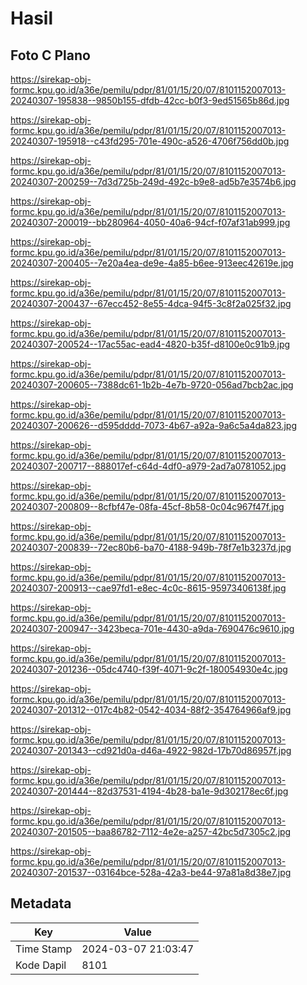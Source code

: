 # Hasil

## Foto C Plano

https://sirekap-obj-formc.kpu.go.id/a36e/pemilu/pdpr/81/01/15/20/07/8101152007013-20240307-195838--9850b155-dfdb-42cc-b0f3-9ed51565b86d.jpg

https://sirekap-obj-formc.kpu.go.id/a36e/pemilu/pdpr/81/01/15/20/07/8101152007013-20240307-195918--c43fd295-701e-490c-a526-4706f756dd0b.jpg

https://sirekap-obj-formc.kpu.go.id/a36e/pemilu/pdpr/81/01/15/20/07/8101152007013-20240307-200259--7d3d725b-249d-492c-b9e8-ad5b7e3574b6.jpg

https://sirekap-obj-formc.kpu.go.id/a36e/pemilu/pdpr/81/01/15/20/07/8101152007013-20240307-200019--bb280964-4050-40a6-94cf-f07af31ab999.jpg

https://sirekap-obj-formc.kpu.go.id/a36e/pemilu/pdpr/81/01/15/20/07/8101152007013-20240307-200405--7e20a4ea-de9e-4a85-b6ee-913eec42619e.jpg

https://sirekap-obj-formc.kpu.go.id/a36e/pemilu/pdpr/81/01/15/20/07/8101152007013-20240307-200437--67ecc452-8e55-4dca-94f5-3c8f2a025f32.jpg

https://sirekap-obj-formc.kpu.go.id/a36e/pemilu/pdpr/81/01/15/20/07/8101152007013-20240307-200524--17ac55ac-ead4-4820-b35f-d8100e0c91b9.jpg

https://sirekap-obj-formc.kpu.go.id/a36e/pemilu/pdpr/81/01/15/20/07/8101152007013-20240307-200605--7388dc61-1b2b-4e7b-9720-056ad7bcb2ac.jpg

https://sirekap-obj-formc.kpu.go.id/a36e/pemilu/pdpr/81/01/15/20/07/8101152007013-20240307-200626--d595dddd-7073-4b67-a92a-9a6c5a4da823.jpg

https://sirekap-obj-formc.kpu.go.id/a36e/pemilu/pdpr/81/01/15/20/07/8101152007013-20240307-200717--888017ef-c64d-4df0-a979-2ad7a0781052.jpg

https://sirekap-obj-formc.kpu.go.id/a36e/pemilu/pdpr/81/01/15/20/07/8101152007013-20240307-200809--8cfbf47e-08fa-45cf-8b58-0c04c967f47f.jpg

https://sirekap-obj-formc.kpu.go.id/a36e/pemilu/pdpr/81/01/15/20/07/8101152007013-20240307-200839--72ec80b6-ba70-4188-949b-78f7e1b3237d.jpg

https://sirekap-obj-formc.kpu.go.id/a36e/pemilu/pdpr/81/01/15/20/07/8101152007013-20240307-200913--cae97fd1-e8ec-4c0c-8615-95973406138f.jpg

https://sirekap-obj-formc.kpu.go.id/a36e/pemilu/pdpr/81/01/15/20/07/8101152007013-20240307-200947--3423beca-701e-4430-a9da-7690476c9610.jpg

https://sirekap-obj-formc.kpu.go.id/a36e/pemilu/pdpr/81/01/15/20/07/8101152007013-20240307-201236--05dc4740-f39f-4071-9c2f-180054930e4c.jpg

https://sirekap-obj-formc.kpu.go.id/a36e/pemilu/pdpr/81/01/15/20/07/8101152007013-20240307-201312--017c4b82-0542-4034-88f2-354764966af9.jpg

https://sirekap-obj-formc.kpu.go.id/a36e/pemilu/pdpr/81/01/15/20/07/8101152007013-20240307-201343--cd921d0a-d46a-4922-982d-17b70d86957f.jpg

https://sirekap-obj-formc.kpu.go.id/a36e/pemilu/pdpr/81/01/15/20/07/8101152007013-20240307-201444--82d37531-4194-4b28-ba1e-9d302178ec6f.jpg

https://sirekap-obj-formc.kpu.go.id/a36e/pemilu/pdpr/81/01/15/20/07/8101152007013-20240307-201505--baa86782-7112-4e2e-a257-42bc5d7305c2.jpg

https://sirekap-obj-formc.kpu.go.id/a36e/pemilu/pdpr/81/01/15/20/07/8101152007013-20240307-201537--03164bce-528a-42a3-be44-97a81a8d38e7.jpg


## Metadata

| Key        | Value               |
| ---------- | ------------------- |
| Time Stamp | 2024-03-07 21:03:47 |
| Kode Dapil | 8101                |



